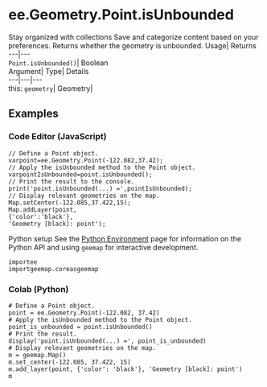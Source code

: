  
#  ee.Geometry.Point.isUnbounded 
Stay organized with collections  Save and categorize content based on your preferences. 
Returns whether the geometry is unbounded. Usage| Returns  
---|---  
`Point.isUnbounded()`| Boolean  
Argument| Type| Details  
---|---|---  
this: `geometry`| Geometry|   
## Examples
### Code Editor (JavaScript)
```
// Define a Point object.
varpoint=ee.Geometry.Point(-122.082,37.42);
// Apply the isUnbounded method to the Point object.
varpointIsUnbounded=point.isUnbounded();
// Print the result to the console.
print('point.isUnbounded(...) =',pointIsUnbounded);
// Display relevant geometries on the map.
Map.setCenter(-122.085,37.422,15);
Map.addLayer(point,
{'color':'black'},
'Geometry [black]: point');
```

Python setup
See the [ Python Environment](https://developers.google.com/earth-engine/guides/python_install) page for information on the Python API and using `geemap` for interactive development.
```
importee
importgeemap.coreasgeemap
```

### Colab (Python)
```
# Define a Point object.
point = ee.Geometry.Point(-122.082, 37.42)
# Apply the isUnbounded method to the Point object.
point_is_unbounded = point.isUnbounded()
# Print the result.
display('point.isUnbounded(...) =', point_is_unbounded)
# Display relevant geometries on the map.
m = geemap.Map()
m.set_center(-122.085, 37.422, 15)
m.add_layer(point, {'color': 'black'}, 'Geometry [black]: point')
m
```

